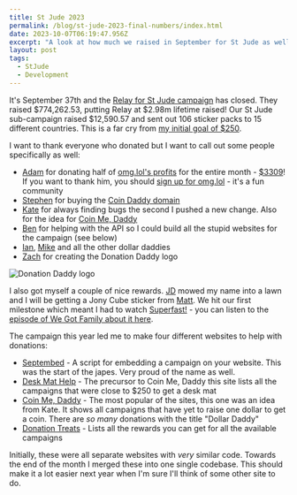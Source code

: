 ```yaml
---
title: St Jude 2023
permalink: /blog/st-jude-2023-final-numbers/index.html
date: 2023-10-07T06:19:47.956Z
excerpt: "A look at how much we raised in September for St Jude as well as all the japes that occurred"
layout: post
tags:
  - StJude
  - Development
---
```


It's September 37th and the [Relay for St Jude campaign](https://512pixels.net/2023/10/775375-54/) has closed. They raised $774,262.53, putting Relay at $2.98m lifetime raised! Our St Jude sub-campaign raised $12,590.57 and sent out 106 sticker packs to 15 different countries. This is a far cry from [my initial goal of $250](https://rknight.me/st-jude-2023/).

I want to thank everyone who donated but I want to call out some people specifically as well:

- [Adam](https://neatnik.net) for donating half of [omg.lol's profits](https://omglol.news/2023/10/01/st-jude-fundraiser-report) for the entire month - [$3309](https://prami.paste.lol/2023-st-jude-fundraiser)! If you want to thank him, you should [sign up for omg.lol](https://home.omg.lol/referred-by/robb) - it's a fun community
- [Stephen](https://512pixels.net) for buying the [Coin Daddy domain](https://coinme.dad)
- [Kate](https://www.klmatthews.com) for always finding bugs the second I pushed a new change. Also for the idea for [Coin Me, Daddy](https://coinme.dad)
- [Ben](https://tildy.dev) for helping with the API so I could build all the stupid websites for the campaign (see below)
- [Ian](https://www.youtube.com/c/IanOfEarth), [Mike](http://gdovin.net) and all the other dollar daddies
- [Zach](https://zmknox.com) for creating the Donation Daddy logo

![Donation Daddy logo](https://rknightuk.s3.amazonaws.com/site/donation-daddy-logo.png)

I also got myself a couple of nice rewards. [JD](http://jdburch.com) mowed my name into a lawn and I will be getting a Jony Cube sticker from [Matt](https://www.peerreviewed.io). We hit our first milestone which meant I had to watch [Superfast!](https://www.imdb.com/title/tt2933474/) - you can listen to the [episode of We Got Family about it here](https://wegot.family/5/).

The campaign this year led me to make four different websites to help with donations:

- [Septembed](https://septembed.rknight.me) - A script for embedding a campaign on your website. This was the start of the japes. Very proud of the name as well.
- [Desk Mat Help](https://deskmat.help) - The precursor to Coin Me, Daddy this site lists all the campaigns that were close to $250 to get a desk mat
- [Coin Me, Daddy](https://coinme.dad) - The most popular of the sites, this one was an idea from Kate. It shows all campaigns that have yet to raise one dollar to get a coin. There are _so many_ donations with the title "Dollar Daddy"
- [Donation Treats](https://donationtreats.rknight.me) - Lists all the rewards you can get for all the available campaigns

Initially, these were all separate websites with _very_ similar code. Towards the end of the month I merged these into one single codebase. This should make it a lot easier next year when I'm sure I'll think of some other site to do.


